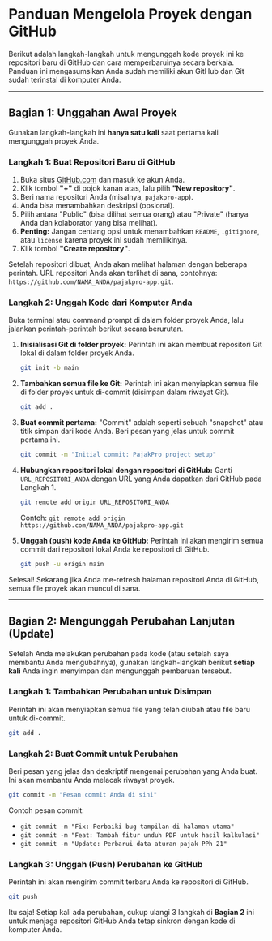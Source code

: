 # Panduan Mengelola Proyek dengan GitHub

Berikut adalah langkah-langkah untuk mengunggah kode proyek ini ke repositori baru di GitHub dan cara memperbaruinya secara berkala. Panduan ini mengasumsikan Anda sudah memiliki akun GitHub dan Git sudah terinstal di komputer Anda.

---

## Bagian 1: Unggahan Awal Proyek

Gunakan langkah-langkah ini **hanya satu kali** saat pertama kali mengunggah proyek Anda.

### Langkah 1: Buat Repositori Baru di GitHub

1.  Buka situs [GitHub.com](https://github.com) dan masuk ke akun Anda.
2.  Klik tombol **"+"** di pojok kanan atas, lalu pilih **"New repository"**.
3.  Beri nama repositori Anda (misalnya, `pajakpro-app`).
4.  Anda bisa menambahkan deskripsi (opsional).
5.  Pilih antara "Public" (bisa dilihat semua orang) atau "Private" (hanya Anda dan kolaborator yang bisa melihat).
6.  **Penting:** Jangan centang opsi untuk menambahkan `README`, `.gitignore`, atau `license` karena proyek ini sudah memilikinya.
7.  Klik tombol **"Create repository"**.

Setelah repositori dibuat, Anda akan melihat halaman dengan beberapa perintah. URL repositori Anda akan terlihat di sana, contohnya: `https://github.com/NAMA_ANDA/pajakpro-app.git`.

### Langkah 2: Unggah Kode dari Komputer Anda

Buka terminal atau command prompt di dalam folder proyek Anda, lalu jalankan perintah-perintah berikut secara berurutan.

1.  **Inisialisasi Git di folder proyek:**
    Perintah ini akan membuat repositori Git lokal di dalam folder proyek Anda.
    ```bash
    git init -b main
    ```

2.  **Tambahkan semua file ke Git:**
    Perintah ini akan menyiapkan semua file di folder proyek untuk di-commit (disimpan dalam riwayat Git).
    ```bash
    git add .
    ```

3.  **Buat commit pertama:**
    "Commit" adalah seperti sebuah "snapshot" atau titik simpan dari kode Anda. Beri pesan yang jelas untuk commit pertama ini.
    ```bash
    git commit -m "Initial commit: PajakPro project setup"
    ```

4.  **Hubungkan repositori lokal dengan repositori di GitHub:**
    Ganti `URL_REPOSITORI_ANDA` dengan URL yang Anda dapatkan dari GitHub pada Langkah 1.
    ```bash
    git remote add origin URL_REPOSITORI_ANDA
    ```
    Contoh:
    `git remote add origin https://github.com/NAMA_ANDA/pajakpro-app.git`

5.  **Unggah (push) kode Anda ke GitHub:**
    Perintah ini akan mengirim semua commit dari repositori lokal Anda ke repositori di GitHub.
    ```bash
    git push -u origin main
    ```

Selesai! Sekarang jika Anda me-refresh halaman repositori Anda di GitHub, semua file proyek akan muncul di sana.

---

## Bagian 2: Mengunggah Perubahan Lanjutan (Update)

Setelah Anda melakukan perubahan pada kode (atau setelah saya membantu Anda mengubahnya), gunakan langkah-langkah berikut **setiap kali** Anda ingin menyimpan dan mengunggah pembaruan tersebut.

### Langkah 1: Tambahkan Perubahan untuk Disimpan

Perintah ini akan menyiapkan semua file yang telah diubah atau file baru untuk di-commit.

```bash
git add .
```

### Langkah 2: Buat Commit untuk Perubahan

Beri pesan yang jelas dan deskriptif mengenai perubahan yang Anda buat. Ini akan membantu Anda melacak riwayat proyek.

```bash
git commit -m "Pesan commit Anda di sini"
```
Contoh pesan commit:
- `git commit -m "Fix: Perbaiki bug tampilan di halaman utama"`
- `git commit -m "Feat: Tambah fitur unduh PDF untuk hasil kalkulasi"`
- `git commit -m "Update: Perbarui data aturan pajak PPh 21"`

### Langkah 3: Unggah (Push) Perubahan ke GitHub

Perintah ini akan mengirim commit terbaru Anda ke repositori di GitHub.

```bash
git push
```

Itu saja! Setiap kali ada perubahan, cukup ulangi 3 langkah di **Bagian 2** ini untuk menjaga repositori GitHub Anda tetap sinkron dengan kode di komputer Anda.
